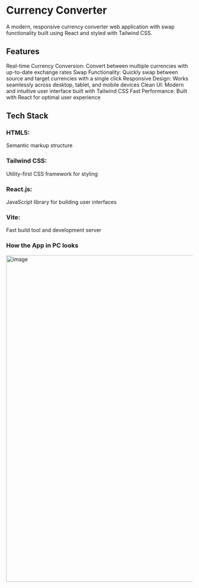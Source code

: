 # Currency Converter
A modern, responsive currency converter web application with swap functionality built using React and styled with Tailwind CSS.
## Features

Real-time Currency Conversion: Convert between multiple currencies with up-to-date exchange rates
Swap Functionality: Quickly swap between source and target currencies with a single click
Responsive Design: Works seamlessly across desktop, tablet, and mobile devices
Clean UI: Modern and intuitive user interface built with Tailwind CSS
Fast Performance: Built with React for optimal user experience

## Tech Stack

### HTML5: 
Semantic markup structure
### Tailwind CSS: 
Utility-first CSS framework for styling
### React.js: 
JavaScript library for building user interfaces
### Vite: 
Fast build tool and development server
### How the App in PC looks
<img width="1703" height="883" alt="image" src="https://github.com/user-attachments/assets/d9caec54-7ffe-4188-907e-ccb5bfc19737" />


